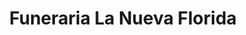 ---
title: "Funeraria La Nueva Florida"
url: /usulutan/funeraria-la-nueva-florida/
shop: Bestattungen
---